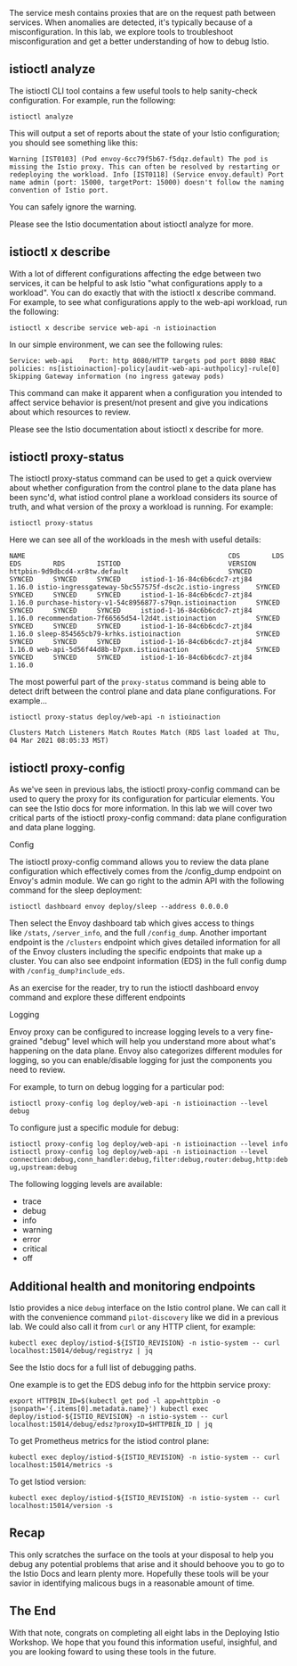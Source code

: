 The service mesh contains proxies that are on the request path between services. When anomalies are detected, it's typically because of a misconfiguration. In this lab, we explore tools to troubleshoot misconfiguration and get a better understanding of how to debug Istio.

## istioctl analyze

The istioctl CLI tool contains a few useful tools to help sanity-check configuration. For example, run the following:

`istioctl analyze`

This will output a set of reports about the state of your Istio configuration; you should see something like this:

`Warning [IST0103] (Pod envoy-6cc79f5b67-f5dqz.default) The pod is missing the Istio proxy. This can often be resolved by restarting or redeploying the workload. Info [IST0118] (Service envoy.default) Port name admin (port: 15000, targetPort: 15000) doesn't follow the naming convention of Istio port.`

You can safely ignore the warning.

Please see the Istio documentation about istioctl analyze for more.

## istioctl x describe

With a lot of different configurations affecting the edge between two services, it can be helpful to ask Istio "what configurations apply to a workload". You can do exactly that with the istioctl x describe command. For example, to see what configurations apply to the web-api workload, run the following:

`istioctl x describe service web-api -n istioinaction`

In our simple environment, we can see the following rules:

`Service: web-api    Port: http 8080/HTTP targets pod port 8080 RBAC policies: ns[istioinaction]-policy[audit-web-api-authpolicy]-rule[0] Skipping Gateway information (no ingress gateway pods)`

This command can make it apparent when a configuration you intended to affect service behavior is present/not present and give you indications about which resources to review.

Please see the Istio documentation about istioctl x describe for more.

## istioctl proxy-status

The istioctl proxy-status command can be used to get a quick overview about whether configuration from the control plane to the data plane has been sync'd, what istiod control plane a workload considers its source of truth, and what version of the proxy a workload is running. For example:

`istioctl proxy-status`

Here we can see all of the workloads in the mesh with useful details:

`NAME                                                   CDS        LDS        EDS        RDS        ISTIOD                           VERSION httpbin-9d9dbcd4-xr8tw.default                         SYNCED     SYNCED     SYNCED     SYNCED     istiod-1-16-84c6b6cdc7-ztj84     1.16.0 istio-ingressgateway-5bc557575f-dsc2c.istio-ingress    SYNCED     SYNCED     SYNCED     SYNCED     istiod-1-16-84c6b6cdc7-ztj84     1.16.0 purchase-history-v1-54c8956877-s79qn.istioinaction     SYNCED     SYNCED     SYNCED     SYNCED     istiod-1-16-84c6b6cdc7-ztj84     1.16.0 recommendation-7f66565d54-l2d4t.istioinaction          SYNCED     SYNCED     SYNCED     SYNCED     istiod-1-16-84c6b6cdc7-ztj84     1.16.0 sleep-854565cb79-krhks.istioinaction                   SYNCED     SYNCED     SYNCED     SYNCED     istiod-1-16-84c6b6cdc7-ztj84     1.16.0 web-api-5d56f44d8b-b7pxm.istioinaction                 SYNCED     SYNCED     SYNCED     SYNCED     istiod-1-16-84c6b6cdc7-ztj84     1.16.0`

The most powerful part of the `proxy-status` command is being able to detect drift between the control plane and data plane configurations. For example...

`istioctl proxy-status deploy/web-api -n istioinaction`

`Clusters Match Listeners Match Routes Match (RDS last loaded at Thu, 04 Mar 2021 08:05:33 MST)`

## istioctl proxy-config

As we've seen in previous labs, the istioctl proxy-config command can be used to query the proxy for its configuration for particular elements. You can see the Istio docs for more information. In this lab we will cover two critical parts of the istioctl proxy-config command: data plane configuration and data plane logging.

Config

The istioctl proxy-config command allows you to review the data plane configuration which effectively comes from the /config_dump endpoint on Envoy's admin module. We can go right to the admin API with the following command for the sleep deployment:

`istioctl dashboard envoy deploy/sleep --address 0.0.0.0`

Then select the Envoy dashboard tab which gives access to things like `/stats`, `/server_info`, and the full `/config_dump`. Another important endpoint is the `/clusters` endpoint which gives detailed information for all of the Envoy clusters including the specific endpoints that make up a cluster. You can also see endpoint information (EDS) in the full config dump with `/config_dump?include_eds`.

As an exercise for the reader, try to run the istioctl dashboard envoy command and explore these different endpoints

Logging

Envoy proxy can be configured to increase logging levels to a very fine-grained "debug" level which will help you understand more about what's happening on the data plane. Envoy also categorizes different modules for logging, so you can enable/disable logging for just the components you need to review.

For example, to turn on debug logging for a particular pod:

`istioctl proxy-config log deploy/web-api -n istioinaction --level debug`

To configure just a specific module for debug:

`istioctl proxy-config log deploy/web-api -n istioinaction --level info istioctl proxy-config log deploy/web-api -n istioinaction --level connection:debug,conn_handler:debug,filter:debug,router:debug,http:debug,upstream:debug`

The following logging levels are available:

-   trace
-   debug
-   info
-   warning
-   error
-   critical
-   off

## Additional health and monitoring endpoints

Istio provides a nice `debug` interface on the Istio control plane. We can call it with the convenience command `pilot-discovery` like we did in a previous lab. We could also call it from `curl` or any HTTP client, for example:

`kubectl exec deploy/istiod-${ISTIO_REVISION} -n istio-system -- curl localhost:15014/debug/registryz | jq`

See the Istio docs for a full list of debugging paths.

One example is to get the EDS debug info for the httpbin service proxy:

`export HTTPBIN_ID=$(kubectl get pod -l app=httpbin -o jsonpath='{.items[0].metadata.name}') kubectl exec deploy/istiod-${ISTIO_REVISION} -n istio-system -- curl localhost:15014/debug/edsz?proxyID=$HTTPBIN_ID | jq`

To get Prometheus metrics for the istiod control plane:

`kubectl exec deploy/istiod-${ISTIO_REVISION} -n istio-system -- curl localhost:15014/metrics -s`

To get Istiod version:

`kubectl exec deploy/istiod-${ISTIO_REVISION} -n istio-system -- curl localhost:15014/version -s`

## Recap

This only scratches the surface on the tools at your disposal to help you debug any potential problems that arise and it should behoove you to go to the Istio Docs and learn plenty more. Hopefully these tools will be your savior in identifying malicous bugs in a reasonable amount of time.

## The End

With that note, congrats on completing all eight labs in the Deploying Istio Workshop. We hope that you found this information useful, insighful, and you are looking foward to using these tools in the future.
